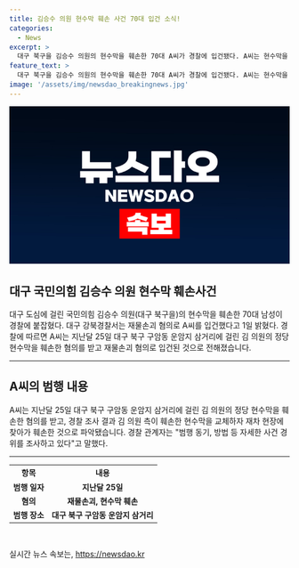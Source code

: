 ```yaml
---
title: 김승수 의원 현수막 훼손 사건 70대 입건 소식!
categories:
  - News
excerpt: >
  대구 북구을 김승수 의원의 현수막을 훼손한 70대 A씨가 경찰에 입건됐다. A씨는 현수막을 교체한 뒤 다시 훼손한 혐의를 받고 있다. 경찰은 동기와 방법을 조사 중이다.
feature_text: >
  대구 북구을 김승수 의원의 현수막을 훼손한 70대 A씨가 경찰에 입건됐다. A씨는 현수막을 교체한 뒤 다시 훼손한 혐의를 받고 있다. 경찰은 동기와 방법을 조사 중이다.
image: '/assets/img/newsdao_breakingnews.jpg'
---
```


<p><img src="/assets/img/newsdao_breakingnews.jpg" alt="ranknews 속보" /></p>

<h2 data-ke-size="size26">대구 국민의힘 김승수 의원 현수막 훼손사건</h2>

<p data-ke-size="size16">대구 도심에 걸린 국민의힘 김승수 의원(대구 북구을)의 현수막을 훼손한 70대 남성이 경찰에 붙잡혔다. 대구 강북경찰서는 재물손괴 혐의로 A씨를 입건했다고 1일 밝혔다. 경찰에 따르면 A씨는 지난달 25일 대구 북구 구암동 운암지 삼거리에 걸린 김 의원의 정당 현수막을 훼손한 혐의를 받고 재물손괴 혐의로 입건된 것으로 전해졌습니다.</p>

<hr>

<h2 data-ke-size="size24">A씨의 범행 내용</h2>

<p data-ke-size="size16">A씨는 지난달 25일 대구 북구 구암동 운암지 삼거리에 걸린 김 의원의 정당 현수막을 훼손한 혐의를 받고, 경찰 조사 결과 김 의원 측이 훼손한 현수막을 교체하자 재차 현장에 찾아가 훼손한 것으로 파악됐습니다. 경찰 관계자는 "범행 동기, 방법 등 자세한 사건 경위를 조사하고 있다"고 말했다.</p>

<hr>

<table>
    <tr>
        <th>항목</th>
        <th>내용</th>
    </tr>
    <tr>
        <td style="text-align: center; height: 17px;"><b>범행 일자</b></td>
        <td style="text-align: center; height: 17px;"><b>지난달 25일</b></td>
    </tr>
    <tr>
        <td style="text-align: center; height: 17px;"><b>혐의</b></td>
        <td style="text-align: center; height: 17px;"><b>재물손괴, 현수막 훼손</b></td>
    </tr>
    <tr>
        <td style="text-align: center; height: 17px;"><b>범행 장소</b></td>
        <td style="text-align: center; height: 17px;"><b>대구 북구 구암동 운암지 삼거리</b></td>
    </tr>
</table>

<p data-ke-size="size16">&nbsp;</p>
실시간 뉴스 속보는, <a href="https://newsdao.kr" rel="dofollow">https://newsdao.kr</a>


